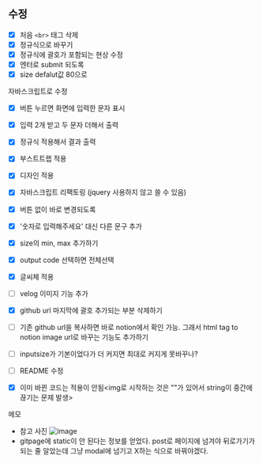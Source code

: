 ## 수정

- [x] 처음 `<br>` 태그 삭제
- [x] 정규식으로 바꾸기
- [x] 정규식에 괄호가 포함되는 현상 수정
- [x] 엔터로 submit 되도록
- [x] size defalut값 80으로

자바스크립트로 수정

- [x] 버튼 누르면 화면에 입력한 문자 표시
- [x] 입력 2개 받고 두 문자 더해서 출력
- [x] 정규식 적용해서 결과 출력

- [x] 부스트트랩 적용
- [x] 디자인 적용
- [x] 자바스크립트 리팩토링 (jquery 사용하지 않고 쓸 수 있음)
- [x] 버튼 없이 바로 변경되도록
- [x] '숫자로 입력해주세요' 대신 다른 문구 추가
- [x] size의 min, max 추가하기
- [x] output code 선택하면 전체선택
- [x] 글씨체 적용

- [ ] velog 이미지 기능 추가
- [x] github url 마지막에 괄호 추가되는 부분 삭제하기
- [ ] 기존 github url을 복사하면 바로 notion에서 확인 가능. 그래서 html tag to notion image url로 바꾸는 기능도 추가하기
- [ ] inputsize가 기본이었다가 더 커지면 최대로 커지게 못바꾸나?
- [ ] README 수정
- [x] 이미 바뀐 코드는 적용이 안됨<img로 시작하는 것은 ""가 있어서 string이 중간에 끊기는 문제 발생>

메모

- 참고 사진
    ![image](https://github.com/user-attachments/assets/21b9e306-21cb-46f9-98ac-0f94bf9d4629) 
- gitpage에 static이 안 된다는 정보를 얻었다. post로 페이지에 넘겨야 뒤로가기가 되는 줄 알았는데 그냥 modal에 넘기고 X하는 식으로 바꿔야겠다.
